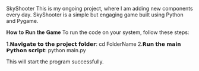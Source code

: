 SkyShooter
This is my ongoing project, where I am adding new components every day. SkyShooter is a simple but engaging game built using Python and Pygame.

𝐇𝐨𝐰 𝐭𝐨 𝐑𝐮𝐧 𝐭𝐡𝐞 𝐆𝐚𝐦𝐞
To run the code on your system, follow these steps:

1.𝗡𝗮𝘃𝗶𝗴𝗮𝘁𝗲 𝘁𝗼 𝘁𝗵𝗲 𝗽𝗿𝗼𝗷𝗲𝗰𝘁 𝗳𝗼𝗹𝗱𝗲𝗿:
cd FolderName
2.𝗥𝘂𝗻 𝘁𝗵𝗲 𝗺𝗮𝗶𝗻 𝗣𝘆𝘁𝗵𝗼𝗻 𝘀𝗰𝗿𝗶𝗽𝘁:
python main.py

This will start the program successfully.
